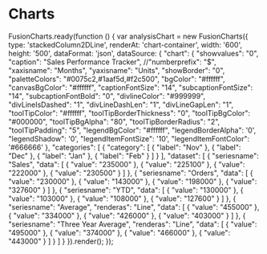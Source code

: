 # Charts
FusionCharts.ready(function () {
    var analysisChart = new FusionCharts({
        type: 'stackedColumn2DLine',
        renderAt: 'chart-container',
        width: '600',
        height: '500',
        dataFormat: 'json',
        dataSource: {
            "chart": {
                "showvalues": "0",
                "caption": "Sales Performance Tracker",
                //"numberprefix": "$",
                "xaxisname": "Months",
                "yaxisname": "Units",
                "showBorder": "0",
                "paletteColors": "#0075c2,#1aaf5d,#f2c500",
                "bgColor": "#ffffff",
                "canvasBgColor": "#ffffff",
                "captionFontSize": "14",
                "subcaptionFontSize": "14",
                "subcaptionFontBold": "0",
                "divlineColor": "#999999",
                "divLineIsDashed": "1",
                "divLineDashLen": "1",
                "divLineGapLen": "1",
                "toolTipColor": "#ffffff",
                "toolTipBorderThickness": "0",
                "toolTipBgColor": "#000000",
                "toolTipBgAlpha": "80",
                "toolTipBorderRadius": "2",
                "toolTipPadding": "5",
                "legendBgColor": "#ffffff",
                "legendBorderAlpha": '0',
                "legendShadow": '0',
                "legendItemFontSize": '10',
                "legendItemFontColor": '#666666'
            },
            "categories": [
                {
                    "category": [
                        {
                            "label": "Nov"
                        },
                        {
                            "label": "Dec"
                        },
                        {
                            "label": "Jan"
                        },
                        {
                            "label": "Feb"
                        }
                    ]
                }
            ],
            "dataset": [
                {
                    "seriesname": "Sales",
                    "data": [
                        {
                            "value": "235000"
                        },
                        {
                            "value": "225100"
                        },
                        {
                            "value": "222000"
                        },
                        {
                            "value": "230500"
                        }
                    ]
                },
                {
                    "seriesname": "Orders",
                    "data": [
                        {
                            "value": "230000"
                        },
                        {
                            "value": "143000"
                        },
                        {
                            "value": "198000"
                        },
                        {
                            "value": "327600"
                        }
                    ]
                },
                {
                    "seriesname": "YTD",
                    "data": [
                        {
                            "value": "130000"
                        },
                        {
                            "value": "103000"
                        },
                        {
                            "value": "108000"
                        },
                        {
                            "value": "127600"
                        }
                    ]
                },
                {
                    "seriesname": "Average",
                    "renderas": "Line",
                    "data": [
                        {
                            "value": "455000"
                        },
                        {
                            "value": "334000"
                        },
                        {
                            "value": "426000"
                        },
                        {
                            "value": "403000"
                        }
                    ]
                },
                {
                    "seriesname": "Three Year Average",
                    "renderas": "Line",
                    "data": [
                        {
                            "value": "495000"
                        },
                        {
                            "value": "374000"
                        },
                        {
                            "value": "466000"
                        },
                        {
                            "value": "443000"
                        }
                    ]
                }
            ]
        }
    }).render();
});
